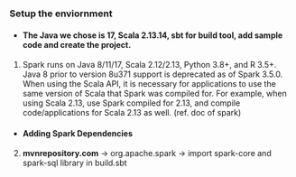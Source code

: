 ### Setup the enviornment
- #### The Java we chose is 17, Scala 2.13.14, sbt for build tool, add sample code and create the project.
1. Spark runs on Java 8/11/17, Scala 2.12/2.13, Python 3.8+, and R 3.5+. Java 8 prior to version 8u371 support is deprecated as of Spark 3.5.0. When using the Scala API, it is necessary for applications to use the same version of Scala that Spark was compiled for. For example, when using Scala 2.13, use Spark compiled for 2.13, and compile code/applications for Scala 2.13 as well. (ref. doc of spark)
- #### Adding Spark Dependencies
2. **mvnrepository.com** -> org.apache.spark -> import spark-core and spark-sql library in build.sbt
